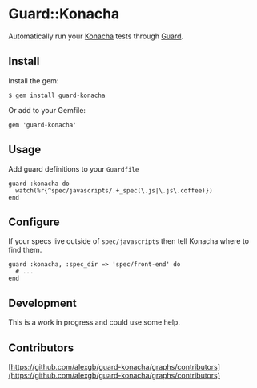 # Guard::Konacha

Automatically run your [Konacha](https://github.com/jfirebaugh/konacha) tests through [Guard](https://github.com/guard/guard/).

## Install

Install the gem:

    $ gem install guard-konacha

Or add to your Gemfile:

    gem 'guard-konacha'

## Usage

Add guard definitions to your `Guardfile`

    guard :konacha do
      watch(%r{^spec/javascripts/.+_spec(\.js|\.js\.coffee)})
    end

## Configure

If your specs live outside of `spec/javascripts` then tell Konacha where to find them.

    guard :konacha, :spec_dir => 'spec/front-end' do
      # ...
    end
    
## Development

This is a work in progress and could use some help.

## Contributors

[https://github.com/alexgb/guard-konacha/graphs/contributors](https://github.com/alexgb/guard-konacha/graphs/contributors)